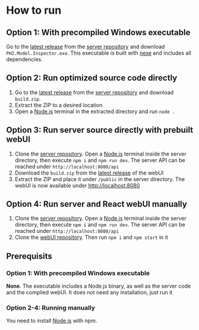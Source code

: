 # How to run

## Option 1: With precompiled Windows executable

Go to the [latest release](https://github.com/SoulKa/ph2-model-inspector-server/releases/latest) from the [server repository](https://github.com/SoulKa/ph2-model-inspector-server) and download `PH2.Model.Inspector.exe`. This executable is built with [nexe](https://github.com/nexe/nexe) and includes all dependencies.

## Option 2: Run optimized source code directly

1. Go to the [latest release](https://github.com/SoulKa/ph2-model-inspector-server/releases/latest) from the [server repository](https://github.com/SoulKa/ph2-model-inspector-server) and download `build.zip`.
2. Extract the ZIP to a desired location
3. Open a [Node.js](https://nodejs.org/) terminal in the extracted directory and run `node .`

## Option 3: Run server source directly with prebuilt webUI

1. Clone the [server repository](https://github.com/SoulKa/ph2-model-inspector-server). Open a [Node.js](https://nodejs.org/) terminal inside the server directory, then execute `npm i` and `npm run dev`. The server API can be reached under `http://localhost:8080/api`
2. Download the `build.zip` from the [latest release](https://github.com/SoulKa/ph2-model-inspector-client/releases/latest) of the webUI
3. Extract the ZIP and place it under `/public` in the server directory. The webUI is now available under [http://localhost:8080](http://localhost:8080)

## Option 4: Run server and React webUI manually

1. Clone the [server repository](https://github.com/SoulKa/ph2-model-inspector-server). Open a [Node.js](https://nodejs.org/) terminal inside the server directory, then execute `npm i` and `npm run dev`. The server API can be reached under `http://localhost:8080/api`
2. Clone the [webUI repository](https://github.com/SoulKa/ph2-model-inspector-client). Then run `npm i` and `npm start` in it

## Prerequisits

### Option 1: With precompiled Windows executable
**None**. The executable includes a Node.js binary, as well as the server code and the compiled webUI. It does not need any installation, just run it

### Option 2-4: Running manually
You need to install [Node.js](https://nodejs.org/) with npm.